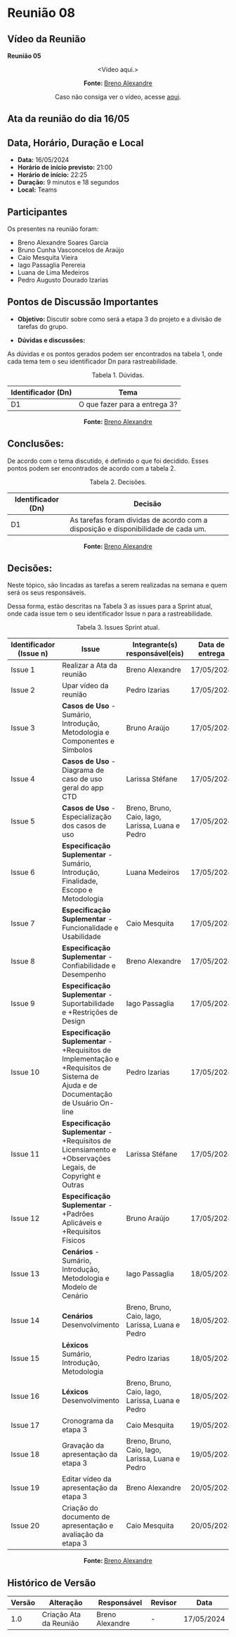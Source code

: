 # Reunião 08

## Vídeo da Reunião

**Reunião 05**

<center>

<Vídeo aqui.>

<strong> Fonte: </strong> <a href="https://github.com/brenoalexandre0"> Breno Alexandre </a>

Caso não consiga ver o vídeo, acesse [aqui]().

</center>

## Ata da reunião do dia 16/05

## Data, Horário, Duração e Local

- **Data:** 16/05/2024
- **Horário de início previsto:** 21:00
- **Horário de início:** 22:25
- **Duração:** 9 minutos e 18 segundos
- **Local:** Teams

## Participantes

Os presentes na reunião foram:

- Breno Alexandre Soares Garcia
- Bruno Cunha Vasconcelos de Araújo
- Caio Mesquita Vieira
- Iago Passaglia Perereia
- Luana de Lima Medeiros
- Pedro Augusto Dourado Izarias

## Pontos de Discussão Importantes

- **Objetivo:** Discutir sobre como será a etapa 3 do projeto e a divisão de tarefas do grupo.

- **Dúvidas e discussões:**

As dúvidas e os pontos gerados podem ser encontrados na tabela 1, onde cada tema tem o seu identificador Dn para rastreabilidade.

<p align="center"> Tabela 1. Dúvidas. </p>

| Identificador (Dn) | Tema                                                                                                              |
| ------------------ | ----------------------------------------------------------------------------------------------------------------- |
| D1                 | O que fazer para a entrega 3?                                                                                     |

<center>
  
<strong> Fonte: </strong> <a href="https://github.com/brenoalexandre0"> Breno Alexandre </a>

</center>

## Conclusões: 

De acordo com o tema discutido, é definido o que foi decidido. Esses pontos podem ser encontrados de acordo com a tabela 2.

<p align="center"> Tabela 2. Decisões. </p>

| Identificador (Dn) | Decisão                                                                           |
| ------------------ | --------------------------------------------------------------------------------- |
| D1                 | As tarefas foram dividas de acordo com a disposição e disponibilidade de cada um. |

<center>
  
<strong> Fonte: </strong> <a href="https://github.com/brenoalexandre0"> Breno Alexandre </a>

</center>

## Decisões:

Neste tópico, são lincadas as tarefas a serem realizadas na semana e quem será os seus responsáveis.

Dessa forma, estão descritas na Tabela 3 as issues para a Sprint atual, onde cada issue tem o seu identificador Issue n para a rastreabilidade.

<p align="center"> Tabela 3. Issues Sprint atual. </p>

| Identificador (Issue n) | Issue                                                                                                                                  | Integrante(s) responsável(eis)                   | Data de entrega |
| ----------------------- | -------------------------------------------------------------------------------------------------------------------------------------- | ------------------------------------------------ | --------------- |
| Issue 1                 | Realizar a Ata da reunião                                                                                                              | Breno Alexandre                                  | 17/05/2024      |
| Issue 2                 | Upar vídeo da reunião                                                                                                                  | Pedro Izarias                                    | 17/05/2024      |
| Issue 3                 | <b>Casos de Uso</b> - Sumário, Introdução, Metodologia e Componentes e Símbolos                                                        | Bruno Araújo                                     | 17/05/2024      |
| Issue 4                 | <b>Casos de Uso</b> - Diagrama de caso de uso geral do app CTD                                                                         | Larissa Stéfane                                  | 17/05/2024      |
| Issue 5                 | <b>Casos de Uso</b> - Especialização dos casos de uso                                                                                  | Breno, Bruno, Caio, Iago, Larissa, Luana e Pedro | 17/05/2024      |
| Issue 6                 | <b>Especificação Suplementar</b> - Sumário, Introdução, Finalidade, Escopo e Metodologia                                               | Luana Medeiros                                   | 17/05/2024      |
| Issue 7                 | <b>Especificação Suplementar</b> - Funcionalidade e Usabilidade                                                                        | Caio Mesquita                                    | 17/05/2024      |
| Issue 8                 | <b>Especificação Suplementar</b> - Confiabilidade e Desempenho                                                                         | Breno Alexandre                                  | 17/05/2024      |
| Issue 9                 | <b>Especificação Suplementar</b> - Suportabilidade e +Restrições de Design                                                             | Iago Passaglia                                   | 17/05/2024      |
| Issue 10                | <b>Especificação Suplementar</b> - +Requisitos de Implementação e +Requisitos de Sistema de Ajuda e de Documentação de Usuário On-line | Pedro Izarias                                    | 17/05/2024      |
| Issue 11                | <b>Especificação Suplementar</b> - +Requisitos de Licensiamento e +Observações Legais, de Copyright e Outras                           | Larissa Stéfane                                  | 17/05/2024      |
| Issue 12                | <b>Especificação Suplementar</b> - +Padrões Aplicáveis e +Requisitos Físicos                                                           | Bruno Araújo                                     | 17/05/2024      |
| Issue 13                | <b>Cenários</b> - Sumário, Introdução, Metodologia e Modelo de Cenário                                                                 | Iago Passaglia                                   | 18/05/2024      |
| Issue 14                | <b>Cenários</b> Desenvolvimento                                                                                                        | Breno, Bruno, Caio, Iago, Larissa, Luana e Pedro | 18/05/2024      |
| Issue 15                | <b>Léxicos</b> Sumário, Introdução, Metodologia                                                                                        | Pedro Izarias                                    | 18/05/2024      |
| Issue 16                | <b>Léxicos</b> Desenvolvimento                                                                                                         | Breno, Bruno, Caio, Iago, Larissa, Luana e Pedro | 18/05/2024      | 
| Issue 17                | Cronograma da etapa 3                                                                                                                  | Caio Mesquita                                    | 19/05/2024      |
| Issue 18                | Gravação da apresentação da etapa 3                                                                                                    | Breno, Bruno, Caio, Iago, Larissa, Luana e Pedro | 19/05/2024      |
| Issue 19                | Editar vídeo da apresentação da etapa 3                                                                                                | Breno Alexandre                                  | 20/05/2024      |
| Issue 20                | Criação do documento de apresentação e avaliação da etapa 3                                                                            | Caio Mesquita                                    | 20/05/2024      |

<center>
  
<strong> Fonte: </strong> <a href="https://github.com/brenoalexandre0"> Breno Alexandre </a>

</center>

## Histórico de Versão

| Versão | Alteração                         | Responsável     | Revisor               | Data       |
| ------ | --------------------------------- | --------------- | --------------------- | ---------- |
| 1.0    | Criação Ata da Reunião            | Breno Alexandre | -                     | 17/05/2024 |
